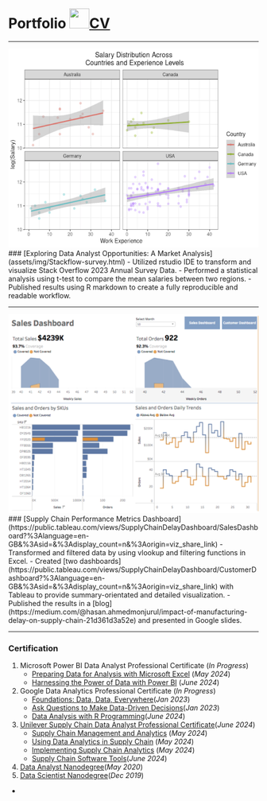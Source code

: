 # Portfolio [<img src="https://raw.githubusercontent.com/FortAwesome/Font-Awesome/6.x/svgs/solid/crown.svg" width="40" height="40">CV](/assets/img/CV.pdf)
***
<img src="assets/img/salary.png"  alt="1" width = 800px height = 400px >
### [Exploring Data Analyst Opportunities: A Market Analysis](assets/img/Stackflow-survey.html)
- Utilized rstudio IDE to transform and visualize Stack Overflow 2023 Annual Survey Data.
- Performed a statistical analysis using t-test to compare the mean salaries between two regions.
- Published results using R markdown to create a fully reproducible and readable workflow.

***
<img src="assets/img/sales.png"  alt="1" width = 800px height = 400px >      
### [Supply Chain Performance Metrics Dashboard](https://public.tableau.com/views/SupplyChainDelayDashboard/SalesDashboard?%3Alanguage=en-GB&%3Asid=&%3Adisplay_count=n&%3Aorigin=viz_share_link)
- Transformed and filtered data by using vlookup and filtering functions in Excel.
- Created [two dashboards](https://public.tableau.com/views/SupplyChainDelayDashboard/CustomerDashboard?%3Alanguage=en-GB&%3Asid=&%3Adisplay_count=n&%3Aorigin=viz_share_link) with Tableau to provide summary-orientated and detailed visualization.
- Published the results in a [blog](https://medium.com/@hasan.ahmedmonjurul/impact-of-manufacturing-delay-on-supply-chain-21d361d3a52e) and presented in Google slides.

***

### Certification
1. Microsoft Power BI Data Analyst Professional Certificate (_In Progress_)
   * [Preparing Data for Analysis with Microsoft Excel](/assets/img/C2_1.pdf) (_May 2024_)
   * [Harnessing the Power of Data with Power BI](/assets/img/C2_2.pdf) (_June 2024_)
2. Google Data Analytics Professional Certificate (_In Progress_)
   * [Foundations: Data, Data, Everywhere](/assets/img/C3_1.pdf)(_Jan 2023_)
   * [Ask Questions to Make Data-Driven Decisions](/assets/img/C3_2.pdf)(_Jan 2023_)
   * [Data Analysis with R Programming](/assets/img/C3_7.pdf)(_June 2024_)
3. [Unilever Supply Chain Data Analyst Professional Certificate](/assets/img/P1.pdf)(_June 2024_) 
   * [Supply Chain Management and Analytics](/assets/img/C1.pdf) (_May 2024_)
   * [Using Data Analytics in Supply Chain](/assets/img/C1.pdf) (_May 2024_)
   * [Implementing Supply Chain Analytics](/assets/img/C3.pdf) (_May 2024_)
   * [Supply Chain Software Tools](/assets/img/C4.pdf)(_June 2024_)
 4. [Data Analyst Nanodegree](/assets/img/C5_1.pdf)(_May 2020_)
 5. [Data Scientist Nanodegree](/assets/img/C4_1.pdf)(_Dec 2019_)    

- 
